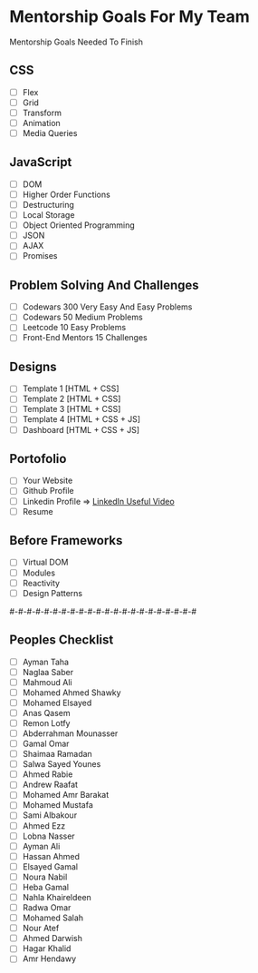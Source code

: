 # Mentorship Goals For My Team

Mentorship Goals Needed To Finish

## CSS

- [ ] Flex
- [ ] Grid
- [ ] Transform
- [ ] Animation
- [ ] Media Queries

## JavaScript

- [ ] DOM
- [ ] Higher Order Functions
- [ ] Destructuring
- [ ] Local Storage
- [ ] Object Oriented Programming
- [ ] JSON
- [ ] AJAX
- [ ] Promises

## Problem Solving And Challenges

- [ ] Codewars 300 Very Easy And Easy Problems
- [ ] Codewars 50 Medium Problems
- [ ] Leetcode 10 Easy Problems
- [ ] Front-End Mentors 15 Challenges

## Designs

- [ ] Template 1 [HTML + CSS]
- [ ] Template 2 [HTML + CSS]
- [ ] Template 3 [HTML + CSS]
- [ ] Template 4 [HTML + CSS + JS]
- [ ] Dashboard [HTML + CSS + JS]

## Portofolio

- [ ] Your Website
- [ ] Github Profile
- [ ] Linkedin Profile => [LinkedIn Useful Video](https://www.youtube.com/watch?v=7JysIkTyccs)
- [ ] Resume

## Before Frameworks

- [ ] Virtual DOM
- [ ] Modules
- [ ] Reactivity
- [ ] Design Patterns

#-#-#-#-#-#-#-#-#-#-#-#-#-#-#-#-#-#-#-#-#-#

## Peoples Checklist

- [ ] Ayman Taha
- [ ] Naglaa Saber
- [ ] Mahmoud Ali
- [ ] Mohamed Ahmed Shawky
- [ ] Mohamed Elsayed
- [ ] Anas Qasem
- [ ] Remon Lotfy
- [ ] Abderrahman Mounasser
- [ ] Gamal Omar
- [ ] Shaimaa Ramadan
- [ ] Salwa Sayed Younes
- [ ] Ahmed Rabie
- [ ] Andrew Raafat
- [ ] Mohamed Amr Barakat
- [ ] Mohamed Mustafa
- [ ] Sami Albakour
- [ ] Ahmed Ezz
- [ ] Lobna Nasser
- [ ] Ayman Ali
- [ ] Hassan Ahmed
- [ ] Elsayed Gamal
- [ ] Noura Nabil
- [ ] Heba Gamal
- [ ] Nahla Khaireldeen
- [ ] Radwa Omar
- [ ] Mohamed Salah
- [ ] Nour Atef
- [ ] Ahmed Darwish
- [ ] Hagar Khalid
- [ ] Amr Hendawy

